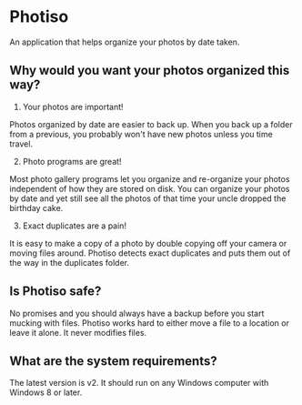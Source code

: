 # Photiso
An application that helps organize your photos by date taken.

## Why would you want your photos organized this way?

1. Your photos are important! 

Photos organized by date are easier to back up. When you back up a folder from a previous, you probably won't have new photos unless you time travel.

2. Photo programs are great!

Most photo gallery programs let you organize and re-organize your photos independent of how they are stored on disk.  You can organize your photos by date and yet still see all the photos of that time your uncle dropped the birthday cake.

3. Exact duplicates are a pain!

It is easy to make a copy of a photo by double copying off your camera or moving files around.  Photiso detects exact duplicates and puts them out of the way in the duplicates folder. 

## Is Photiso safe?

No promises and you should always have a backup before you start mucking with files. Photiso works hard to either move a file to a location or leave it alone. It never modifies files.

## What are the system requirements?

The latest version is v2.  It should run on any Windows computer with Windows 8 or later.

